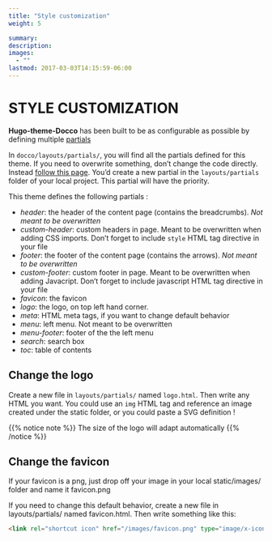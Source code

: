 ```yaml
---
title: "Style customization"
weight: 5

summary:
description: 
images: 
  - ""
lastmod: 2017-03-03T14:15:59-06:00
---
```


# STYLE CUSTOMIZATION

**Hugo-theme-Docco** has been built to be as configurable as possible by defining multiple [partials](https://gohugo.io/templates/partials/)

In `docco/layouts/partials/`, you will find all the partials defined for this theme. If you need to overwrite something, don’t change the code directly. Instead [follow this page](https://gohugo.io/themes/customizing/). You’d create a new partial in the `layouts/partials` folder of your local project. This partial will have the priority.

This theme defines the following partials :

+ *header*: the header of the content page (contains the breadcrumbs). *Not meant to be overwritten*
+ *custom-header*: custom headers in page. Meant to be overwritten when adding CSS imports. Don’t forget to include `style` HTML tag directive in your file
+ *footer*: the footer of the content page (contains the arrows). *Not meant to be overwritten*
+ *custom-footer*: custom footer in page. Meant to be overwritten when adding Javacript. Don’t forget to include javascript HTML tag directive in your file
+ *favicon*: the favicon
+ *logo*: the logo, on top left hand corner.
+ *meta*: HTML meta tags, if you want to change default behavior
+ *menu*: left menu. Not meant to be overwritten
+ *menu-footer*: footer of the the left menu
+ *search*: search box
+ *toc*: table of contents

## Change the logo

Create a new file in `layouts/partials/` named `logo.html`. Then write any HTML you want. You could use an `img` HTML tag and reference an image created under the static folder, or you could paste a SVG definition !

{{% notice note %}}
The size of the logo will adapt automatically
{{% /notice %}}

## Change the favicon

If your favicon is a png, just drop off your image in your local static/images/ folder and name it favicon.png

If you need to change this default behavior, create a new file in layouts/partials/ named favicon.html. Then write something like this:

```html
<link rel="shortcut icon" href="/images/favicon.png" type="image/x-icon" />
```

